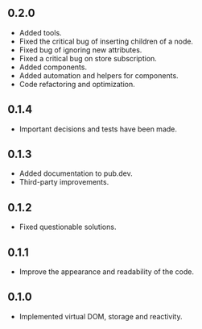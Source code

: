 ## 0.2.0

* Added tools.
* Fixed the critical bug of inserting children of a node.
* Fixed bug of ignoring new attributes.
* Fixed a critical bug on store subscription.
* Added components.
* Added automation and helpers for components.
* Code refactoring and optimization.

## 0.1.4

* Important decisions and tests have been made.

## 0.1.3

* Added documentation to pub.dev.
* Third-party improvements.

## 0.1.2

* Fixed questionable solutions.

## 0.1.1

* Improve the appearance and readability of the code.

## 0.1.0

* Implemented virtual DOM, storage and reactivity.